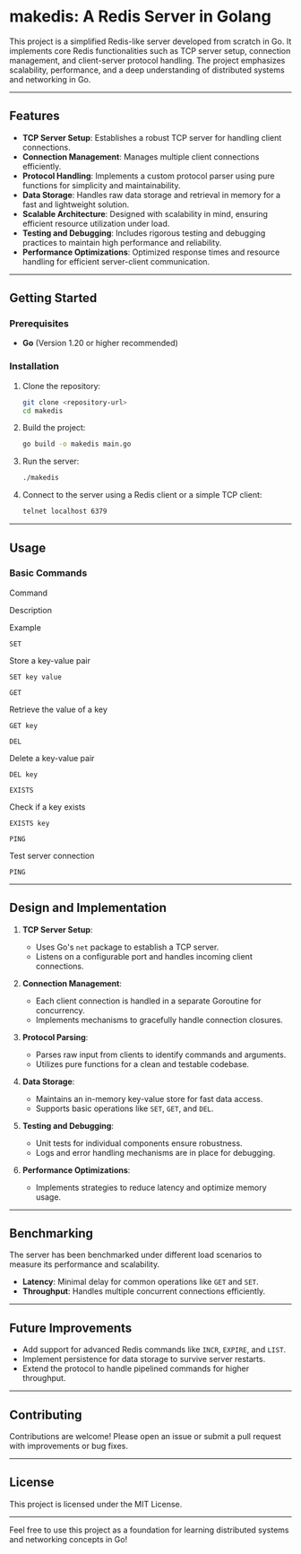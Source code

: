 
# makedis: A Redis Server in Golang

This project is a simplified Redis-like server developed from scratch in Go. It implements core Redis functionalities such as TCP server setup, connection management, and client-server protocol handling. The project emphasizes scalability, performance, and a deep understanding of distributed systems and networking in Go.

----------

## Features

-   **TCP Server Setup**: Establishes a robust TCP server for handling client connections.
-   **Connection Management**: Manages multiple client connections efficiently.
-   **Protocol Handling**: Implements a custom protocol parser using pure functions for simplicity and maintainability.
-   **Data Storage**: Handles raw data storage and retrieval in memory for a fast and lightweight solution.
-   **Scalable Architecture**: Designed with scalability in mind, ensuring efficient resource utilization under load.
-   **Testing and Debugging**: Includes rigorous testing and debugging practices to maintain high performance and reliability.
-   **Performance Optimizations**: Optimized response times and resource handling for efficient server-client communication.

----------

## Getting Started

### Prerequisites

-   **Go** (Version 1.20 or higher recommended)

### Installation

1.  Clone the repository:
    
    ```bash
    git clone <repository-url>  
    cd makedis  
    
    ```
    
2.  Build the project:
    
    ```bash
    go build -o makedis main.go  
    
    ```
    
3.  Run the server:
    
    ```bash
    ./makedis
    
    ```
    
4.  Connect to the server using a Redis client or a simple TCP client:
    
    ```bash
    telnet localhost 6379  
    
    ```
    

----------

## Usage

### Basic Commands

Command

Description

Example

`SET`

Store a key-value pair

`SET key value`

`GET`

Retrieve the value of a key

`GET key`

`DEL`

Delete a key-value pair

`DEL key`

`EXISTS`

Check if a key exists

`EXISTS key`

`PING`

Test server connection

`PING`

----------

## Design and Implementation

1.  **TCP Server Setup**:
    
    -   Uses Go's `net` package to establish a TCP server.
    -   Listens on a configurable port and handles incoming client connections.
2.  **Connection Management**:
    
    -   Each client connection is handled in a separate Goroutine for concurrency.
    -   Implements mechanisms to gracefully handle connection closures.
3.  **Protocol Parsing**:
    
    -   Parses raw input from clients to identify commands and arguments.
    -   Utilizes pure functions for a clean and testable codebase.
4.  **Data Storage**:
    
    -   Maintains an in-memory key-value store for fast data access.
    -   Supports basic operations like `SET`, `GET`, and `DEL`.
5.  **Testing and Debugging**:
    
    -   Unit tests for individual components ensure robustness.
    -   Logs and error handling mechanisms are in place for debugging.
6.  **Performance Optimizations**:
    
    -   Implements strategies to reduce latency and optimize memory usage.

----------

## Benchmarking

The server has been benchmarked under different load scenarios to measure its performance and scalability.

-   **Latency**: Minimal delay for common operations like `GET` and `SET`.
-   **Throughput**: Handles multiple concurrent connections efficiently.

----------

## Future Improvements

-   Add support for advanced Redis commands like `INCR`, `EXPIRE`, and `LIST`.
-   Implement persistence for data storage to survive server restarts.
-   Extend the protocol to handle pipelined commands for higher throughput.

----------

## Contributing

Contributions are welcome! Please open an issue or submit a pull request with improvements or bug fixes.

----------

## License

This project is licensed under the MIT License.

----------

Feel free to use this project as a foundation for learning distributed systems and networking concepts in Go!
